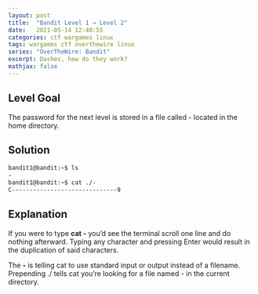 ```yaml
---
layout: post
title:  "Bandit Level 1 → Level 2"
date:   2021-05-14 12:48:55
categories: ctf wargames linux
tags: wargames ctf overthewire linux
series: "OverTheWire: Bandit"
excerpt: Dashes, how do they work?
mathjax: false
---
```


## Level Goal
The password for the next level is stored in a file called - located in the home directory.


## Solution
```bash
bandit1@bandit:~$ ls
-
bandit1@bandit:~$ cat ./-
C------------------------------9
```

## Explanation
If you were to type **cat -** you’d see the terminal scroll one line and do nothing afterward. Typing any character and pressing Enter would result in the duplication of said characters.

The **-** is telling cat to use standard input or output instead of a filename. Prepending ./ tells cat you’re looking for a file named - in the current directory.
